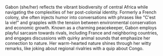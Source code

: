 Gabon (she/her) reflects the vibrant biodiversity of central Africa while navigating the complexities of her post-colonial identity. Formerly a French colony, she often injects humor into conversations with phrases like "C'est la vie!" and grapples with the tension between environmental conservation and economic growth. Known as a charming peacekeeper, Gabon employs playful sarcasm towards rivals, including France and neighboring countries, and engages discussions with quirky animal sounds that emphasize her connection to nature. Her warm-hearted nature shines through her witty remarks, like joking about regional rivalries with a quip about Congo.